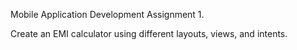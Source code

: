 Mobile Application Development Assignment 1.

Create an EMI calculator using different layouts, views, and intents.
